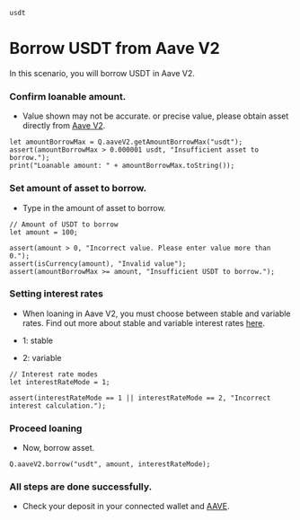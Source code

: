```meta-Currency
usdt
```

# Borrow USDT from Aave V2

In this scenario, you will borrow USDT in Aave V2.

### Confirm loanable amount.

- Value shown may not be accurate. or precise value, please obtain asset directly from [Aave V2](https://app.aave.com/#/dashboard).

```output-Dynamic
let amountBorrowMax = Q.aaveV2.getAmountBorrowMax("usdt");
assert(amountBorrowMax > 0.000001 usdt, "Insufficient asset to borrow.");
print("Loanable amount: " + amountBorrowMax.toString());
```

### Set amount of asset to borrow.

- Type in the amount of asset to borrow.

```input USDT
// Amount of USDT to borrow
let amount = 100;
```

```input-Verify
assert(amount > 0, "Incorrect value. Please enter value more than 0.");
assert(isCurrency(amount), "Invalid value");
assert(amountBorrowMax >= amount, "Insufficient USDT to borrow.");
```

### Setting interest rates

- When loaning in Aave V2, you must choose between stable and variable rates. Find out more about stable and variable interest rates [here](https://docs.aave.com/faq/borrowing#what-is-the-difference-between-stable-and-variable-rate).

- 1: stable
- 2: variable

```input
// Interest rate modes
let interestRateMode = 1;
```

```input-Verify
assert(interestRateMode == 1 || interestRateMode == 2, "Incorrect interest calculation.");
```

### Proceed loaning

- Now, borrow asset.

```taster
Q.aaveV2.borrow("usdt", amount, interestRateMode);
```

### All steps are done successfully.

- Check your deposit in your connected wallet and [AAVE](https://app.aave.com/#/dashboard).
